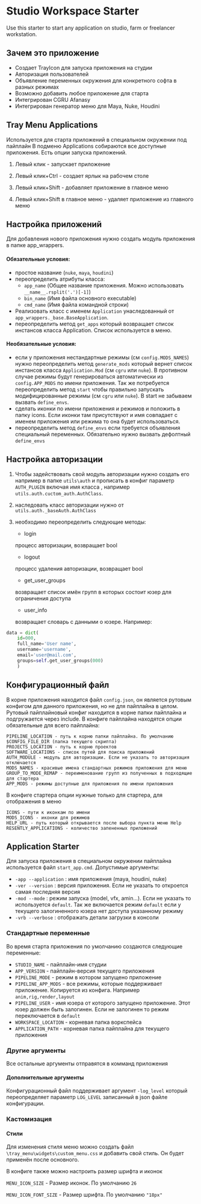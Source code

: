 # Studio Workspace Starter

Use this starter to start any application on studio, farm or freelancer workstation.

## Зачем это приложение

- Создает TrayIcon для запуска приложения на студии
- Авторизация пользователей
- Объявление переменных окружения для конкретного софта в разных режимах
- Возможно добавить любое приложение для старта
- Интегрирован CGRU Afanasy
- Интегрирован генератор меню для Maya, Nuke, Houdini

## Tray Menu Applications

Используется для старта приложений в специальном окружении под пайплайн
В подменю Applications собираются все доступные приложения.
Есть опции запуска приложений.

1. Левый клик - запускает приложение

2. Левый клик+Ctrl - создает ярлык на рабочем столе

3. Левый клик+Shift - добавляет приложение в главное меню

4. Левый клик+Shift в главное меню - удаляет приложение из главного меню


## Настройка приложений

Для добавления нового приложения нужно создать модуль приложения в папке app_wrappers.

#### Обязательные условия:
- простое название (`nuke`, `maya`, `houdini`)
- переопределить атрибуты класса:
    - `app_name` (Общее название приложения. Можно использовать `__name__.rsplit('.')[-1]`)
    - `bin_name` (Имя файла основного executable)
    - `cmd_name` (Имя файла командной строки)
- Реализовать класс с именем `Application` унаследованный от `app_wrappers._base.BaseApplication`.
- переопределить метод `get_apps` который возвращает список инстансов класса Application. Список используется в меню.

#### Необязательные условия:
- если у приложения нестандартные режимы (см `config.MODS_NAMES`) нужно переопределить
метод `generate_mods` который вернет список инстансов класса `Application.Mod` (см `cgru` или `nuke`). В противном случае режимы
будут генерироваться автоматически из `config.APP_MODS` по имени приложения. Так же потребуется переопределить метод
`start` чтобы правильно запускать модифицированные режимы (см `cgru` или `nuke`). В start не забываем вызвать `define_envs`.
- сделать иконки по имени приложения и режимов и положить в папку icons. Если иконки там присутствуют и имя совпадает
с именем приложения или режима то она будет использоваться.
- переопределить метод `define_envs` если требуется объявления специальный переменных. Обязательно нужно вызвать дефолтный `define_envs`

## Настройка авторизации

1. Чтобы задействовать свой модуль авторизации нужно создать его например в папке `utils\auth` и прописать в конфиг параметр
`AUTH_PLUGIN` включая имя класса , например `utils.auth.cuctom_auth.AuthClass`.

2. наследовать класс авторизации нужно от `utils.auth._baseAuth.AuthClass`

3. необходимо переопределить следующие методы:
    - login

     процесс авторизации, возвращает bool

    - logout

     процесс удаления авторизации, возвращает bool

    - get_user_groups

     возвращает список имён групп в которых состоит юзер для ограничения доступа

    - user_info

     возвращает словарь с данными о юзере. Например:

```python
data = dict(
    id=000,
    full_name='User name',
    username='username',
    email='user@mail.com',
    groups=self.get_user_groups(000)
    )
```


## Конфигурационный файл

В корне приложения находится файл `config.json`, он является рутовым конфигом для данного приложения, но не для пайплайна в целом.
Рутовый пайплайновый конфиг находится в корне папки пайплайна и подгружается через include.
В конфиге пайплайна находятся опции обязательные для всего пайплайна:
```
PIPELINE_LOCATION - путь к корню папки пайплайна. По умолчанию $CONFIG_FILE_DIR (папка текущего скрипта)
PROJECTS_LOCATION - путь к корню проектов
SOFTWARE_LOCATIONS - список путей для поиска приложений
AUTH_MODULE - модуль для авторизации. Если не указать то авторизация отключается
MODS_NAMES - красивые имена стандартных режимов приложения для меню
GROUP_TO_MODE_REMAP - переименование групп из полученных в подходящие для стартера
APP_MODS - режимы доступные для приложения по имени приложения
```
В конфиге стартера опции нужные только для стартера, для отображения в меню
```
ICONS - пути к иконкам по имени
MODS_ICONS - иконки для режимов
HELP_URL - путь который открывается после выбора пункта меню Help
RESENTLY_APPLICATIONS - количество запененных приложений
```

## Application Starter

Для запуска приложения в специальном окружении пайплайна используется файл `start_app.cmd`.
Допустимые аргументы:

- `-app --application`  : имя приложения (maya, houdini, nuke)
- `-ver --version`      : версия приложения. Если не указать то откроется самая последняя версия
- `-mod --mode`         : режим запуска (model, vfx, amin...). Если не указать то используется `default`. Так же включается режим `default` если у текущего залогиненного юзера нет доступа указанному режиму
- `-vrb --verbose`      : отображать детали загрузки в консоли

### Стандартные переменные

Во время старта приложения по умолчанию создаются следующие переменные:

- `STUDIO_NAME` - пайплайн-имя студии
- `APP_VERSION` - пайплайн-версия текущего приложения
- `PIPELINE_MODE` - режим в котором запущено приложение
- `PIPELINE_APP_MODS` - все режимы, которые поддерживает приложение. Копируется из конфига. Например `anim,rig,render,layout`
- `PIPELINE_USER` - имя юзера от которого запущено приложение. Этот юзер должен быть залогинен. Если не залогинен то режим переключается в `default`
- `WORKSPACE_LOCATION` - корневая папка воркспейса
- `APPLICATION_PATH` - корневая папка пайплайна для текущего приложения

### Другие аргументы

Все остальные аргументы отправятся в комманд приложения


#### Дополнительные аргументы

Конфигурационный файл поддерживает аргумент `-log_level` который переопределяет параметр `LOG_LEVEL` записанный в json файле конфигурации.

### Кастомизация

#### Стили

Для изменения стиля меню можно создать файл `\tray_menu\widgets\custom_menu.css` и добавить свой стиль. Он будет применён после основного.

В конфиге также можно настроить размер шрифта и иконок

`MENU_ICON_SIZE` - Размер иконок. По умолчанию `26`

`MENU_ICON_FONT_SIZE` - Размер шрифта. По умолчанию `"18px"`

